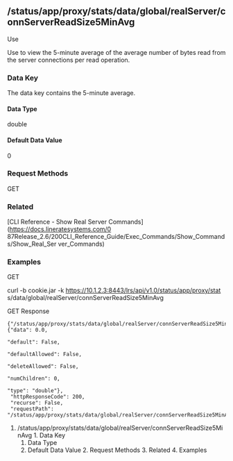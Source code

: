 ## /status/app/proxy/stats/data/global/realServer/connServerReadSize5MinAvg

Use

Use to view the 5-minute average of the average number of bytes read from the
server connections per read operation.

### Data Key

The data key contains the 5-minute average.

#### Data Type

double

#### Default Data Value

0

### Request Methods

GET

### Related

[CLI Reference - Show Real Server Commands](https://docs.lineratesystems.com/0
87Release_2.6/200CLI_Reference_Guide/Exec_Commands/Show_Commands/Show_Real_Ser
ver_Commands)

### Examples

GET

curl -b cookie.jar -k https://10.1.2.3:8443/lrs/api/v1.0/status/app/proxy/stat
s/data/global/realServer/connServerReadSize5MinAvg

GET Response

    
    
    {"/status/app/proxy/stats/data/global/realServer/connServerReadSize5MinAvg": {"data": 0.0,
                                                                                   "default": False,
                                                                                   "defaultAllowed": False,
                                                                                   "deleteAllowed": False,
                                                                                   "numChildren": 0,
                                                                                   "type": "double"},
     "httpResponseCode": 200,
     "recurse": False,
     "requestPath": "/status/app/proxy/stats/data/global/realServer/connServerReadSize5MinAvg"}
    

  1. /status/app/proxy/stats/data/global/realServer/connServerReadSize5MinAvg
    1. Data Key
      1. Data Type
      2. Default Data Value
    2. Request Methods
    3. Related
    4. Examples

